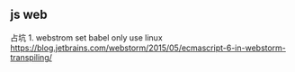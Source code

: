 ## js web
占坑
1.
webstrom set babel only use linux
https://blog.jetbrains.com/webstorm/2015/05/ecmascript-6-in-webstorm-transpiling/
